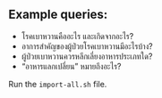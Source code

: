 ## Example queries:

- โรคเบาหวานคืออะไร และเกิดจากอะไร?
- อาการสำคัญของผู้ป่วยโรคเบาหวานมีอะไรบ้าง?
- ผู้ป่วยเบาหวานควรหลีกเลี่ยงอาหารประเภทใด?
- “อาหารแลกเปลี่ยน” หมายถึงอะไร?

Run the `import-all.sh` file.